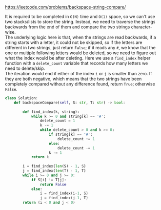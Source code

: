 <https://leetcode.com/problems/backspace-string-compare/>

It is required to be completed in `O(N)` time and `O(1)` space, so we can't use two stacks/lists to store the string. Instead, we need to traverse the strings backwards from the end of them and compare the two strings character-wise.  
The underlying logic here is that, when the strings are read backwards, if a string starts with a letter, it could not be skipped, so if the letters are different in two strings, just return `False`; if it reads any `#`, we know that the one or multiple following letters would be deleted, so we need to figure out what the index would be after deleting. Here we use a `find_index` helper function with a `delete_count` variable that records how many letters we need to delete/skip.  
The iteration would end if either of the index `i` or `j` is smaller than zero. If they are both negative, which means that the two strings have been completely compared without any difference found, return `True`; otherwise `False`.

```python
class Solution:
    def backspaceCompare(self, S: str, T: str) -> bool:
        
        def find_index(k, string):
            while k >= 0 and string[k] == '#':
                delete_count = 1
                k -= 1
                while delete_count > 0 and k >= 0:
                    if string[k] == '#':
                        delete_count += 1
                    else:
                        delete_count -= 1
                    k -= 1
            return k
                    
        i = find_index(len(S) - 1, S)
        j = find_index(len(T) - 1, T)
        while i >= 0 and j >= 0:
            if S[i] != T[j]:
                return False
            else:
                i = find_index(i-1, S)
                j = find_index(j-1, T)
        return (i < 0 and j < 0)
    
```




